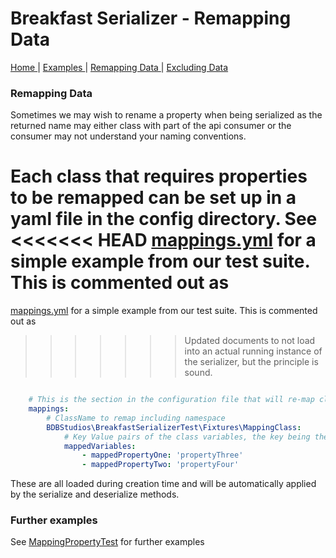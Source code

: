 # Breakfast Serializer - Remapping Data

<nav>
    <span>
        <a href='index.md'>
            Home
        </a>
    </span>
    |
    <span>
        <a href='examples.md'>
            Examples
        </a>
    </span>
     |
    <span>
        <a href='remapping.md'>
            Remapping Data
        </a>
    </span>
     | 
    <span>
        <a href='exclusions.md'>
            Excluding Data
        </a>
    </span>
</nav>

### Remapping Data

Sometimes we may wish to rename a property when being serialized as the returned name may either class with part of the 
api consumer or the consumer may not understand your naming conventions.

Each class that requires properties to be remapped can be set up in a yaml file in the config directory. See 
<<<<<<< HEAD
[mappings.yml](../config/mappings/mappings.yml) for a simple example from our test suite. This is commented out as 
=======
[mappings.yml](../config/mappings/mappings.yml]) for a simple example from our test suite. This is commented out as 
>>>>>>> Updated documents
to not load into an actual running instance of the serializer, but the principle is sound.

```yml

    # This is the section in the configuration file that will re-map class variables
    mappings:
        # ClassName to remap including namespace
        BDBStudios\BreakfastSerializerTest\Fixtures\MappingClass:
            # Key Value pairs of the class variables, the key being the class property
            mappedVariables:
                - mappedPropertyOne: 'propertyThree'
                - mappedPropertyTwo: 'propertyFour'

```

These are all loaded during creation time and will be automatically applied by the serialize and deserialize methods.

### Further examples 

See [MappingPropertyTest](../test/BreakfastSerializer/MappingPropertyTest.php) for further examples
